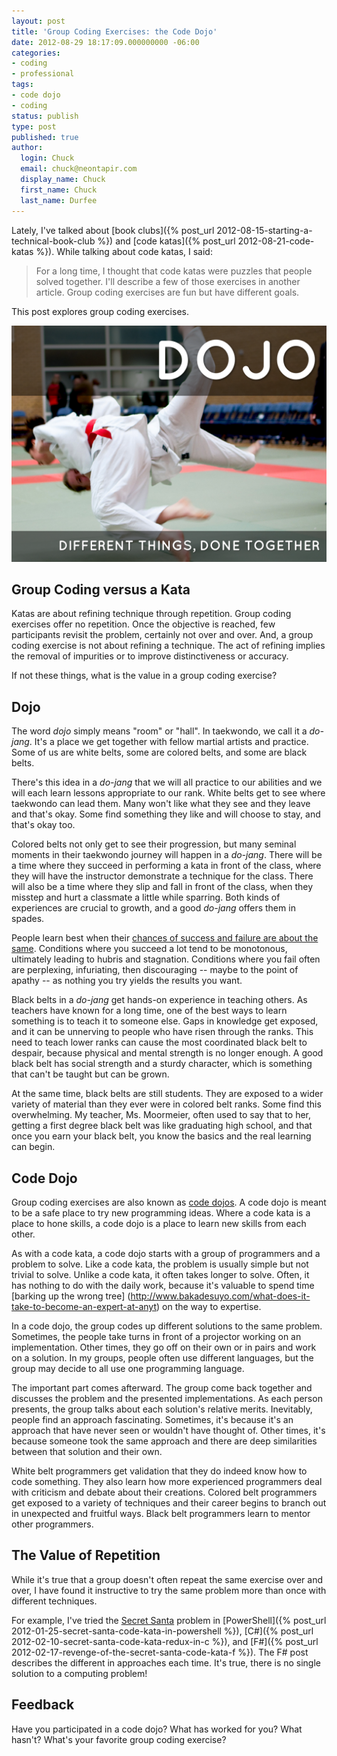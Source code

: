 ```yaml
---
layout: post
title: 'Group Coding Exercises: the Code Dojo'
date: 2012-08-29 18:17:09.000000000 -06:00
categories:
- coding
- professional
tags:
- code dojo
- coding
status: publish
type: post
published: true
author:
  login: Chuck
  email: chuck@neontapir.com
  display_name: Chuck
  first_name: Chuck
  last_name: Durfee
---
```

Lately, I've talked about [book clubs]({% post_url 2012-08-15-starting-a-technical-book-club %}) and [code katas]({% post_url 2012-08-21-code-katas %}). While talking about code katas, I said:

> For a long time, I thought that code katas were puzzles that people solved together. I'll describe a few of those exercises in another article. Group coding exercises are fun but have different goals.

This post explores group coding exercises.

![Code Dojo](/assets/IMG_0116.png)

## Group Coding versus a Kata

Katas are about refining technique through repetition. Group coding exercises offer no repetition. Once the objective is reached, few participants revisit the problem, certainly not over and over. And, a group coding exercise is not about refining a technique. The act of refining implies the removal of impurities or to improve distinctiveness or accuracy.

If not these things, what is the value in a group coding exercise?

## Dojo

The word _dojo_ simply means "room" or "hall". In taekwondo, we call it a _do-jang_. It's a place we get together with fellow martial artists and practice. Some of us are white belts, some are colored belts, and some are black belts.

There's this idea in a _do-jang_ that we will all practice to our abilities and we will each learn lessons appropriate to our rank. White belts get to see where taekwondo can lead them. Many won't like what they see and they leave and that's okay. Some find something they like and will choose to stay, and that's okay too.

Colored belts not only get to see their progression, but many seminal moments in their taekwondo journey will happen in a _do-jang_. There will be a time where they succeed in performing a kata in front of the class, where they will have the instructor demonstrate a technique for the class. There will also be a time where they slip and fall in front of the class, when they misstep and hurt a classmate a little while sparring. Both kinds of experiences are crucial to growth, and a good _do-jang_ offers them in spades.

People learn best when their [chances of success and failure are about the same](http://blog.learnlets.com/?p=2371). Conditions where you succeed a lot tend to be monotonous, ultimately leading to hubris and stagnation. Conditions where you fail often are perplexing, infuriating, then discouraging -- maybe to the point of apathy -- as nothing you try yields the results you want.

Black belts in a _do-jang_ get hands-on experience in teaching others. As teachers have known for a long time, one of the best ways to learn something is to teach it to someone else. Gaps in knowledge get exposed, and it can be unnerving to people who have risen through the ranks. This need to teach lower ranks can cause the most coordinated black belt to despair, because physical and mental strength is no longer enough. A good black belt has social strength and a sturdy character, which is something that can't be taught but can be grown.

At the same time, black belts are still students. They are exposed to a wider variety of material than they ever were in colored belt ranks. Some find this overwhelming. My teacher, Ms. Moormeier, often used to say that to her, getting a first degree black belt was like graduating high school, and that once you earn your black belt, you know the basics and the real learning can begin.

## Code Dojo

Group coding exercises are also known as [code dojos](http://codingdojo.org). A code dojo is meant to be a safe place to try new programming ideas. Where a code kata is a place to hone skills, a code dojo is a place to learn new skills from each other.

As with a code kata, a code dojo starts with a group of programmers and a problem to solve. Like a code kata, the problem is usually simple but not trivial to solve. Unlike a code kata, it often takes longer to solve. Often, it has nothing to do with the daily work, because it's valuable to spend time [barking up the wrong tree] (http://www.bakadesuyo.com/what-does-it-take-to-become-an-expert-at-anyt) on the way to expertise.

In a code dojo, the group codes up different solutions to the same problem. Sometimes, the people take turns in front of a projector working on an implementation. Other times, they go off on their own or in pairs and work on a solution. In my groups, people often use different languages, but the group may decide to all use one programming language.

The important part comes afterward. The group come back together and discusses the problem and the presented implementations. As each person presents, the group talks about each solution's relative merits. Inevitably, people find an approach fascinating. Sometimes, it's because it's an approach that have never seen or wouldn't have thought of. Other times, it's because someone took the same approach and there are deep similarities between that solution and their own.

White belt programmers get validation that they do indeed know how to code something. They also learn how more experienced programmers deal with criticism and debate about their creations. Colored belt programmers get exposed to a variety of techniques and their career begins to branch out in unexpected and fruitful ways. Black belt programmers learn to mentor other programmers.

## The Value of Repetition

While it's true that a group doesn't often repeat the same exercise over and over, I have found it instructive to try the same problem more than once with different techniques.

For example, I've tried the [Secret Santa](http://rubyquiz.com/quiz2.html) problem in [PowerShell]({% post_url 2012-01-25-secret-santa-code-kata-in-powershell %}), [C#]({% post_url 2012-02-10-secret-santa-code-kata-redux-in-c %}), and [F#]({% post_url 2012-02-17-revenge-of-the-secret-santa-code-kata-f %}). The F# post describes the different in approaches each time. It's true, there is no single solution to a computing problem!

## Feedback

Have you participated in a code dojo? What has worked for you? What hasn't? What's your favorite group coding exercise?
